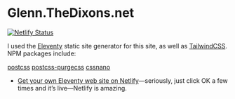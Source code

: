 # Glenn.TheDixons.net

[![Netlify Status](https://api.netlify.com/api/v1/badges/7359ff1d-51d5-43b8-b292-b6768376ef45/deploy-status)](https://app.netlify.com/sites/upbeat-banach-f0a709/deploys)

I used the [Eleventy](https://github.com/11ty/eleventy) static site generator for this site, as well as [TailwindCSS](https://tailwindcss.com). NPM packages include:

[postcss](https://www.npmjs.com/package/postcss)
[postcss-purgecss](https://www.npmjs.com/package/postcss-purgecss)
[cssnano](https://www.npmjs.com/package/cssnano)

* [Get your own Eleventy web site on Netlify](https://app.netlify.com/start/deploy?repository=https://github.com/11ty/eleventy-base-blog)—seriously, just click OK a few times and it’s live—Netlify is amazing.
